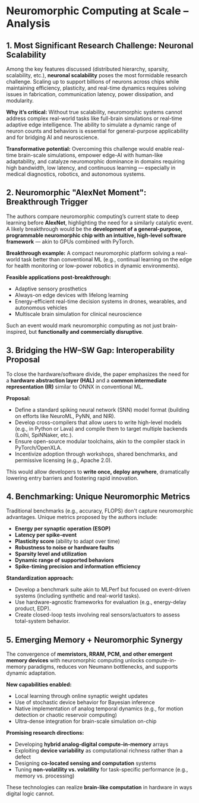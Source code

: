 # Neuromorphic Computing at Scale – Analysis

## 1. Most Significant Research Challenge: Neuronal Scalability

Among the key features discussed (distributed hierarchy, sparsity, scalability, etc.), **neuronal scalability** poses the most formidable research challenge. Scaling up to support billions of neurons across chips while maintaining efficiency, plasticity, and real-time dynamics requires solving issues in fabrication, communication latency, power dissipation, and modularity.

**Why it’s critical:** Without true scalability, neuromorphic systems cannot address complex real-world tasks like full-brain simulations or real-time adaptive edge intelligence. The ability to simulate a dynamic range of neuron counts and behaviors is essential for general-purpose applicability and for bridging AI and neuroscience.

**Transformative potential:** Overcoming this challenge would enable real-time brain-scale simulations, empower edge-AI with human-like adaptability, and catalyze neuromorphic dominance in domains requiring high bandwidth, low latency, and continuous learning — especially in medical diagnostics, robotics, and autonomous systems.

## 2. Neuromorphic "AlexNet Moment": Breakthrough Trigger

The authors compare neuromorphic computing’s current state to deep learning before **AlexNet**, highlighting the need for a similarly catalytic event. A likely breakthrough would be the **development of a general-purpose, programmable neuromorphic chip with an intuitive, high-level software framework** — akin to GPUs combined with PyTorch.

**Breakthrough example:** A compact neuromorphic platform solving a real-world task better than conventional ML (e.g., continual learning on the edge for health monitoring or low-power robotics in dynamic environments).

**Feasible applications post-breakthrough:**
- Adaptive sensory prosthetics  
- Always-on edge devices with lifelong learning  
- Energy-efficient real-time decision systems in drones, wearables, and autonomous vehicles  
- Multiscale brain simulation for clinical neuroscience

Such an event would mark neuromorphic computing as not just brain-inspired, but **functionally and commercially disruptive**.

## 3. Bridging the HW–SW Gap: Interoperability Proposal

To close the hardware/software divide, the paper emphasizes the need for a **hardware abstraction layer (HAL)** and a **common intermediate representation (IR)** similar to ONNX in conventional ML.

**Proposal:**
- Define a standard spiking neural network (SNN) model format (building on efforts like NeuroML, PyNN, and NIR).
- Develop cross-compilers that allow users to write high-level models (e.g., in Python or Lava) and compile them to target multiple backends (Loihi, SpiNNaker, etc.).
- Ensure open-source modular toolchains, akin to the compiler stack in PyTorch/OpenXLA.
- Incentivize adoption through workshops, shared benchmarks, and permissive licensing (e.g., Apache 2.0).

This would allow developers to **write once, deploy anywhere**, dramatically lowering entry barriers and fostering rapid innovation.

## 4. Benchmarking: Unique Neuromorphic Metrics

Traditional benchmarks (e.g., accuracy, FLOPS) don't capture neuromorphic advantages. Unique metrics proposed by the authors include:

- **Energy per synaptic operation (ESOP)**
- **Latency per spike-event**
- **Plasticity score** (ability to adapt over time)
- **Robustness to noise or hardware faults**
- **Sparsity level and utilization**
- **Dynamic range of supported behaviors**
- **Spike-timing precision and information efficiency**

**Standardization approach:**
- Develop a benchmark suite akin to MLPerf but focused on event-driven systems (including synthetic and real-world tasks).
- Use hardware-agnostic frameworks for evaluation (e.g., energy-delay product, EDP).
- Create closed-loop tests involving real sensors/actuators to assess total-system behavior.

## 5. Emerging Memory + Neuromorphic Synergy

The convergence of **memristors, RRAM, PCM, and other emergent memory devices** with neuromorphic computing unlocks compute-in-memory paradigms, reduces von Neumann bottlenecks, and supports dynamic adaptation.

**New capabilities enabled:**
- Local learning through online synaptic weight updates
- Use of stochastic device behavior for Bayesian inference
- Native implementation of analog temporal dynamics (e.g., for motion detection or chaotic reservoir computing)
- Ultra-dense integration for brain-scale simulation on-chip

**Promising research directions:**
- Developing **hybrid analog-digital compute-in-memory** arrays
- Exploiting **device variability** as computational richness rather than a defect
- Designing **co-located sensing and computation** systems
- Tuning **non-volatility vs. volatility** for task-specific performance (e.g., memory vs. processing)

These technologies can realize **brain-like computation** in hardware in ways digital logic cannot.

